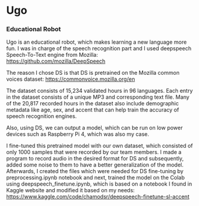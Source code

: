 # Ugo
### Educational Robot

Ugo is an educational robot, which makes learning a new language more fun. I was in charge of the speech recognition part and I used deepspeech Speech-To-Text engine from Mozilla: https://github.com/mozilla/DeepSpeech

The reason I chose DS is that DS is pretrained on the Mozilla common voices dataset: https://commonvoice.mozilla.org/en

The dataset consists of 15,234 validated hours in 96 languages. Each entry in the dataset consists of a unique MP3 and corresponding text file. Many of the 20,817 recorded hours in the dataset also include demographic metadata like age, sex, and accent that can help train the accuracy of speech recognition engines.

Also, using DS, we can output a model, which can be run on low power devices such as Raspberry Pi 4, which was also my case.

I fine-tuned this pretrained model with our own dataset, which consisted of only 1000 samples that were recorded by our team members. I made a program to record audio in the desired format for DS and subsequently, added some noise to them to have a better generalization of the model. Afterwards, I created the files which were needed for DS fine-tuning by preprocessing.ipynb notebook and next, trained the model on the Colab using deepspeech_finetune.ipynb, which is based on a notebook I found in Kaggle website and modified it based on my needs: https://www.kaggle.com/code/chamodsr/deepspeech-finetune-sl-accent
